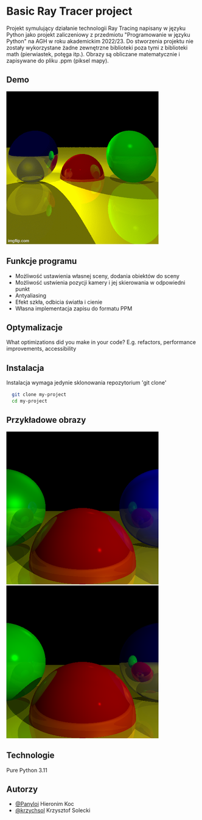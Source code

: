 
# Basic Ray Tracer project

Projekt symulujący działanie technologii Ray Tracing napisany w języku Python jako projekt zaliczeniowy z przedmiotu "Programowanie w języku Python" na AGH w roku akademickim 2022/23. Do stworzenia projektu nie zostały wykorzystane żadne zewnętrzne biblioteki poza tymi z biblioteki math (pierwiastek, potęga itp.). Obrazy są obliczane matematycznie i zapisywane do pliku .ppm (piksel mapy).





## Demo

![alt text](./demo.gif)


## Funkcje programu

- Możliwość ustawienia własnej sceny, dodania obiektów do sceny
- Możliwość ustwienia pozycji kamery i jej skierowania w odpowiedni punkt
- Antyaliasing
- Efekt szkła, odbicia światła i cienie
- Własna implementacja zapisu do formatu PPM


## Optymalizacje

What optimizations did you make in your code? E.g. refactors, performance improvements, accessibility


## Instalacja

Instalacja wymaga jedynie sklonowania repozytorium 'git clone'

```bash
  git clone my-project
  cd my-project
```
    
## Przykładowe obrazy

![alt text](./images/example1.png) </br>
![alt text](./images/example2.png)


## Technologie

Pure Python 3.11



## Autorzy

- [@Panyloi](https://github.com/Panyloi) Hieronim Koc
- [@krzychsol](https://github.com/krzychsol) Krzysztof Solecki

